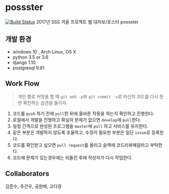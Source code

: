 # possster
[![Build Status](https://travis-ci.com/vaporize93/possster.svg?token=n9ZwF2LE4Sw2aM9mujNf&branch=master)](https://travis-ci.com/vaporize93/possster)
2017년 SSS 겨울 프로젝트 웹 대자보/포스터 possster

## 개발 환경
- windows 10 , Arch Linux, OS X
- python 3.5 or 3.6
- django 1.10
- postgresql 9.61

## Work Flow

> 개인 별로 커밋을 할 때 `git add -p`와 `git commit -v`로 자신의 코드를 다시 한 번 확인하는 습관을 들이자.

1. 코드를 `push` 하기 전에 `pull`한 뒤에 올바른 작동을 하는지 확인하고 진행한다.
2. 로컬에서 개발을 진행하고 확실히 문제가 없으면 `develop`에 `pull`한다.
3. 일정 간격으로 완성된 프로그램을 `master`에 `pull` 하고 서비스를 유지한다.
4. 같은 부분은 개발하지 않도록 조율하고, 수정이 필요한 부분은 일단 `issue`로 등록한다.
5. 코드를 확인받고 싶으면 `pull request`를 올리고 슬랙에 코드리뷰해달라고 부탁한다.
6. 코드에 문제가 있는경우에는 되돌린 후에 작성자가 다시 작업한다.

## Collaborators

김준수, 추건우, 공원배, 고다경
